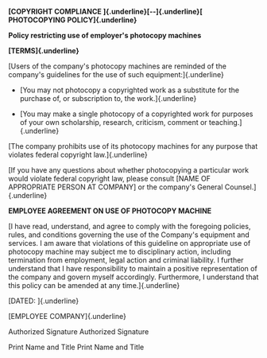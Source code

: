 **[COPYRIGHT COMPLIANCE ]{.underline}[--]{.underline}[ PHOTOCOPYING
POLICY]{.underline}**

**Policy restricting use of employer's photocopy machines**

**[TERMS]{.underline}**

[Users of the company's photocopy machines are reminded of the company's
guidelines for the use of such equipment:]{.underline}

-   [You may not photocopy a copyrighted work as a substitute for the
    purchase of, or subscription to, the work.]{.underline}

-   [You may make a single photocopy of a copyrighted work for purposes
    of your own scholarship, research, criticism, comment or
    teaching.]{.underline}

[The company prohibits use of its photocopy machines for any purpose
that violates federal copyright law.]{.underline}

[If you have any questions about whether photocopying a particular work
would violate federal copyright law, please consult \[NAME OF
APPROPRIATE PERSON AT COMPANY\] or the company's General
Counsel.]{.underline}

**EMPLOYEE AGREEMENT ON USE OF PHOTOCOPY MACHINE**

[I have read, understand, and agree to comply with the foregoing
policies, rules, and conditions governing the use of the Company\'s
equipment and services. I am aware that violations of this guideline on
appropriate use of photocopy machine may subject me to disciplinary
action, including termination from employment, legal action and criminal
liability. I further understand that I have responsibility to maintain a
positive representation of the company and govern myself accordingly.
Furthermore, I understand that this policy can be amended at any
time.]{.underline}

[DATED: ]{.underline}

[EMPLOYEE COMPANY]{.underline}

Authorized Signature Authorized Signature

Print Name and Title Print Name and Title
